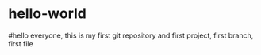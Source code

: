 # hello-world
#hello everyone, this is my first git repository and first project, first branch, first file
